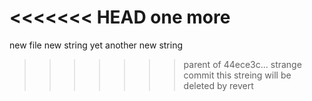 <<<<<<< HEAD
one more
=======
new file
new string
yet another new string
>>>>>>> parent of 44ece3c... strange commit
this streing will be deleted by revert
